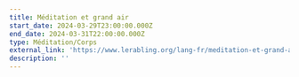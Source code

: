 ```yaml
---
title: Méditation et grand air
start_date: 2024-03-29T23:00:00.000Z
end_date: 2024-03-31T22:00:00.000Z
type: Méditation/Corps
external_link: 'https://www.lerabling.org/lang-fr/meditation-et-grand-air'
description: ''
---
```


